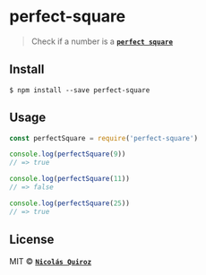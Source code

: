 # perfect-square

> Check if a number is a **[`perfect square`](https://en.wikipedia.org/wiki/Square_number)**


## Install

```
$ npm install --save perfect-square
```


## Usage

```js
const perfectSquare = require('perfect-square')

console.log(perfectSquare(9))
// => true

console.log(perfectSquare(11))
// => false

console.log(perfectSquare(25))
// => true
```


## License

MIT © **[`Nicolás Quiroz`](https://nicolasquiroz.com)**
